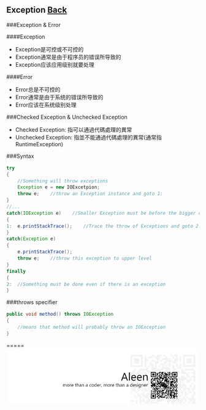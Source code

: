 ## Exception [Back](./../Java.md)

###Exception & Error

####Exception
- Exception是可控或不可控的
- Exception通常是由于程序员的错误所导致的
- Exception应该应用级别就要处理

####Error
- Error总是不可控的
- Error通常是由于系统的错误所导致的
- Error应该在系统级别处理

###Checked Exception & Unchecked Exception
- Checked Exception: 指可以通過代碼處理的異常
- Unchecked Exception: 指並不能通過代碼處理的異常(通常指RuntimeException)

###Syntax

```Java
try
{
	//Something will throw exceptions
	Exception e = new IOExcetpion;
	throw e;	//throw an Exception instance and goto 1:
}
//...
catch(IOException e)	//Smaller Exception must be before the bigger one
{
1:	e.printStackTrace();	//Trace the throw of Exceptions and goto 2:
}
catch(Exception e)
{
	e.printStackTrace();
	throw e;	//throw this exception to upper level 
}
finally
{
2:	//Something must be done even if there is an exception
}
```

###throws specifier
```Java
public void method() throws IOException
{
	//means that method will probably throw an IOException
}
```

=====
<a href="http://aleen42.github.io/" target="_blank" ><img src="./../../../pic/tail.gif"></a>
